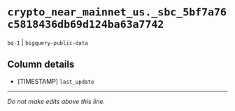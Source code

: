 # `crypto_near_mainnet_us._sbc_5bf7a76c5818436db69d124ba63a7742`
`bq-1` | `bigquery-public-data`

## Column details
* [TIMESTAMP] `last_update`

-------------------------------------------------------------------------------
*Do not make edits above this line.*
